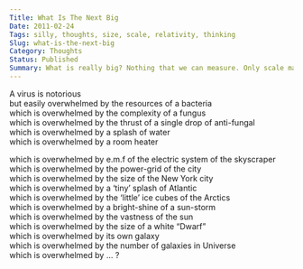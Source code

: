 ```yaml
---
Title: What Is The Next Big
Date: 2011-02-24
Tags: silly, thoughts, size, scale, relativity, thinking
Slug: what-is-the-next-big
Category: Thoughts
Status: Published
Summary: What is really big? Nothing that we can measure. Only scale matters.
---
```


A virus is notorious  
but easily overwhelmed by the resources of a bacteria  
which is overwhelmed by the complexity of a fungus  
which is overwhelmed by the thrust of a single drop of anti-fungal  
which is overwhelmed by a splash of water  
which is overwhelmed by a room heater  

which is overwhelmed by e.m.f of the electric system of the skyscraper  
which is overwhelmed by the power-grid of the city  
which is overwhelmed by the size of the New York city  
which is overwhelmed by a ‘tiny’ splash of Atlantic  
which is overwhelmed by the ‘little’ ice cubes of the Arctics  
which is overwhelmed by a bright-shine of a sun-storm  
which is overwhelmed by the vastness of the sun  
which is overwhelmed by the size of a white “Dwarf”  
which is overwhelmed by its own galaxy  
which is overwhelmed by the number of galaxies in Universe  
which is overwhelmed by … ?
